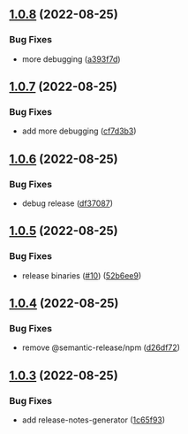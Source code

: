 ## [1.0.8](https://github.com/kesav21/go-lambda-builder/compare/v1.0.7...v1.0.8) (2022-08-25)


### Bug Fixes

* more debugging ([a393f7d](https://github.com/kesav21/go-lambda-builder/commit/a393f7d5f421f9cb3caf88fb831882bf2a3bee00))

## [1.0.7](https://github.com/kesav21/go-lambda-builder/compare/v1.0.6...v1.0.7) (2022-08-25)


### Bug Fixes

* add more debugging ([cf7d3b3](https://github.com/kesav21/go-lambda-builder/commit/cf7d3b36a220fbbff4feecb57b8d64b3ccbaa1e3))

## [1.0.6](https://github.com/kesav21/go-lambda-builder/compare/v1.0.5...v1.0.6) (2022-08-25)


### Bug Fixes

* debug release ([df37087](https://github.com/kesav21/go-lambda-builder/commit/df370878f205b331a5770d04a7aa2f6edc0a29fa))

## [1.0.5](https://github.com/kesav21/go-lambda-builder/compare/v1.0.4...v1.0.5) (2022-08-25)


### Bug Fixes

* release binaries ([#10](https://github.com/kesav21/go-lambda-builder/issues/10)) ([52b6ee9](https://github.com/kesav21/go-lambda-builder/commit/52b6ee911dcc5b1459a4bfdd3ded0975d527fe3f))

## [1.0.4](https://github.com/kesav21/go-lambda-builder/compare/v1.0.3...v1.0.4) (2022-08-25)


### Bug Fixes

* remove @semantic-release/npm ([d26df72](https://github.com/kesav21/go-lambda-builder/commit/d26df72422696df99a960549734240d752f2cefd))

## [1.0.3](https://github.com/kesav21/go-lambda-builder/compare/v1.0.2...v1.0.3) (2022-08-25)


### Bug Fixes

* add release-notes-generator ([1c65f93](https://github.com/kesav21/go-lambda-builder/commit/1c65f935debdc31d2baa9abc2a5353fb49f3f96d))
